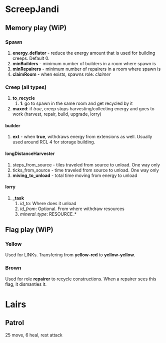 # ScreepJandi

## Memory play (WiP)

### Spawn

1. **energy_deflator** - reduce the energy amount that is used for building creeps. Default 0.
1. **minBuilders** - minimum number of builders in a room where spawn is
1. **minRepairers** - minimum number of repairers in a room where spawn is
1. **claimRoom** - when exists, spawns role: *claimer*

### Creep (all types)

1. **to_recycle**
   1. **1**: go to spawn in the same room and get recycled by it
1. **maxed**: if *true*, creep stops harvesting/collecting energy and goes to work (harvest, repair, build, upgrade, lorry)

#### builder

1. **ext** - when **true**, withdraws energy from extensions as well. Usually used around RCL 4 for storage building.

#### longDistanceHarvester

1. steps_from_source - tiles traveled from source to unload. One way only
1. ticks_from_source - time traveled from source to unload. One way only
1. **miving_to_unload** - total time moving from energy to unload

#### lorry

1. **_task**
   1. *id_to*: Where does it unload
   1. *id_from*: Optional. From where withdraw resources
   1. *mineral_type*: RESOURCE_*

## Flag play (WiP)

### Yellow
Used for LINKs. Transfering from **yellow-red** to **yellow-yellow**.

### Brown
Used for role **repairer** to recycle constructions. When a repairer sees this flag, it dismantles it.

# Lairs
## Patrol
25 move, 6 heal, rest attack
